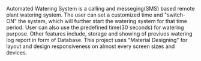 Automated Watering System is a calling and messeging(SMS) based remote plant watering system. The user can set a customized time and "switch-ON" the system, which will further start the watering system for that time period. User can also use the predefined time(30 seconds) for watering purpose.
Other features include, storage and showing of previuos watering log report in form of Database. This project uses "Material Designing" for layout and design responsiveness on almost every screen sizes and devices.
